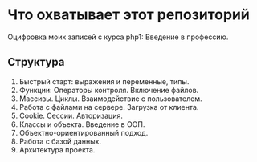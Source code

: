 Что охватывает этот репозиторий
===
Оцифровка моих записей с курса php1: Введение в профессию.

Структура
---

1. Быстрый старт: выражения и переменные, типы.
2. Функции: Операторы контроля. Включение файлов.
3. Массивы. Циклы. Взаимодействие с пользователем.
4. Работа с файлами на сервере. Загрузка от клиента.
5. Cookie. Сессии. Авторизация.
6. Классы и объекта. Введение в ООП.
7. Объектно-ориентированный подход.
8. Работа с базой данных.
9. Архитектура проекта.